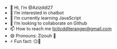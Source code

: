 - 👋 Hi, I’m @Azizddl27
- 👀 I’m interested in chatbot
- 🌱 I’m currently learning JavaScript 
- 💞️ I’m looking to collaborate on Github
- 📫 How to reach me ticticddlteranger@gmail.com
- 😄 Pronouns: Zizouh 🧎
- ⚡ Fun fact: 😏🤷

<!---
Azizddl27/Azizddl27 is a ✨ special ✨ repository because its `README.md` (this file) appears on your GitHub profile.
You can click the Preview link to take a look at your changes.
--->

